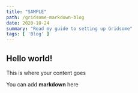 ```yaml
---
title: "SAMPLE"
path: /gridsome-markdown-blog
date: 2020-10-24
summary: "Read my guide to setting up Gridsome"
tags: [ 'Blog' ]
---
```


## Hello world!

This is where your content goes

You can add **markdown** here
